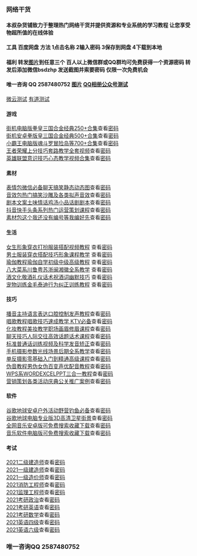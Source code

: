 ### 网络干货
#### 本叔杂货铺致力于整理热门网络干货并提供资源和专业系统的学习教程 让您享受物超所值的在线体验
#### 工具  百度网盘  方法 1点击名称 2输入密码 3保存到网盘 4下载到本地
#### 福利  转发[图片](https://picabstract-preview-ftn.weiyun.com/ftn_pic_abs_v3/8be663dbcaac82bcc94f288d500f46568bd83797d03aabe0054a6c0aef608d958bd157910dc400b0ff3d386ef6398b1b?pictype=scale&from=30113&version=3.3.3.3&uin=541062960&fname=%E5%BF%85%E7%9C%8B.jpg&size=750)到任意三个 百人以上微信群或QQ群均可免费获得一个资源密码 转发后添加微信bsdzhp 发送截图并索要密码 仅限一次免费机会 
#### 唯一咨询  QQ 2587480752   [图片](https://share.weiyun.com/m5J3vJNh) [QQ相册](http://m.qpic.cn/psc?/V51LIauo4ZQXql03qh8w0c3ONE1oLIwc/45NBuzDIW489QBoVep5mcd1lUlGRic.Rd54wjQHncRZ5yfamnFG2NLPlKC9yJgiJi50etKHzDY1kdP8TcGXhejKACNl7QCg19ST94GdIrbE!/b&bo=JgQABgAAAAABJyQ!&rf=viewer_4)[公众号测试](https://mmbiz.qpic.cn/mmbiz_png/bg205oRFgibW6KOzobTQ1ZM74OnVzBNe1jHzicCMFzfNqac531xXdL7EqwkwqsPlxeXb2G6fibndBdqH4e2XzxrXA/0?wx_fmt=png)

[微云测试](https://picabstract-preview-ftn.weiyun.com/ftn_pic_abs_v3/63a30d862b6b0c2f9ce67a2893fc3d8f408d232f21d8570271da3029a795817bbf92e8c1a46578be46a10ea94db7137d?pictype=scale&from=30113&version=3.3.3.3&uin=541062960&fname=IMG_2001.JPG&size=750)
[有道测试](https://note.youdao.com/yws/public/resource/5f2e18a427d7251d950d4d02897be7e7/xmlnote/WEBRESOURCE8b2d577d914e648570c687f82a0e0f9f/312)

 
#### 游戏

[街机电脑版拳皇三国合金经典250+合集](https://pan.baidu.com/s/1tIgx0JZzvXaiSkMta2yshA)查看[密码](http://www.goukala.cn/product/6EDD39CCDD69B4DD)  
[街机安卓拳版皇三国合金经典500+合集](https://pan.baidu.com/s/132tQIMkwgxzBqdGL2llhMQ)查看[密码](http://www.goukala.com/product/D80E372FCBF680CE)  
[小霸王电脑版魂斗罗冒险岛等700+合集](https://pan.baidu.com/s/15sJ8YbelQD4uRrqogv6Yeg)查看[密码](http://www.goukala.com/product/861A187566A02C9A)  
[王者荣耀上分技巧套路教学全套视频](https://pan.baidu.com/s/1QkSdNcXS2cyeILHJt_Xm8w)查看[密码](http://www.goukala.cn/product/9394DA06B9A59F37)  
[英雄联盟意识技巧心态教学视频合集](https://pan.baidu.com/s/14yqV5uFWbKr9kp6OAaGMiw)查看[密码](http://www.goukala.cn/product/00380AD6581274CB)  

#### 素材

[表情包微信必备聊天搞笑静态动态图](https://pan.baidu.com/s/16K-bhmNjFuOHifuCQvF6nw)查看[密码](http://www.goukala.cn/product/00380AD6581274CB)  
[音效包热门搞笑沙雕及各类拟声音效](https://pan.baidu.com/s/1Dr_PEjG6nfsLE2eQ6WO_7w)查看[密码](http://www.goukala.cn/product/001E0136EF9D46CC)  
[剧本文案土味情话鸡汤小品话剧剧本](https://pan.baidu.com/s/13AE70iGTZFxokI9OwPaM6Q)查看[密码](http://www.goukala.com/product/25DC07F6A2A65EE3)  
[抖音快手头条系列热门运营策划课程](https://pan.baidu.com/s/1pxSNYtIt8uwP1gErGgHFXQ)查看[密码](http://www.goukala.com/product/76D2A0E3E46EB8BD)  
[素材包这个我还没有编号等我编好先](https://pan.baidu.com/s/1Ky9jQ6O89QcQivywl8wSlg)查看[密码](http://www.goukala.com/product/87014A41F9780D31)  

#### 生活

[女生形象穿衣打扮服装搭配视频教程](https://pan.baidu.com/s/15RV7gJoIYK8rk9ToTDaROQ) 查看[密码](http://www.goukala.com/product/2BFA63CDDCE4427E)   
[男士服装穿衣搭配技巧形象课程教学](https://pan.baidu.com/s/1bBc-oi6x5clwBC9vXakOkw) 查看[密码](http://www.goukala.cn/product/FCBC12C5168007A1)  
[瑜伽教程瑜伽自学初级中级高级教程](https://pan.baidu.com/s/1XHZOYH7VyfNS6t7iCloXDg) 查看[密码](http://www.goukala.cn/product/767D4200DA166104)  
[八大菜系川鲁粤苏浙闽湘徽全系教学](https://pan.baidu.com/s/1TZec3w7oeEyh6XKV7Wm1KA) 查看[密码](http://www.goukala.cn/product/AF726E2846542D03)  
[酒文化敬酒礼仪话术祝酒词幽默技巧](https://pan.baidu.com/s/1quF0UMfcvgK4T8QJEvW7pA) 查看[密码](http://www.goukala.com/product/73250D9D4F729170)  
[宠物训练金毛泰迪行为纠正训练教程](https://pan.baidu.com/s/1Y6-IFrdQLCdmvuPjPoAX_A) 查看[密码](http://www.goukala.cn/product/4BAAD3363DB1D6D8)  

#### 技巧

[播音主持语言表达口腔控制发声教程](https://pan.baidu.com/s/1EsAtURhFO3Tx8BwUA-bjJw)查看[密码](http://www.goukala.cn/product/D0731A40E1DB155C)  
[唱歌教程唱歌技巧速成教学 KTV必备](https://pan.baidu.com/s/1j35b6inuCl4wyYcZeD9fvg)查看[密码](http://www.goukala.cn/product/47321CDC6FD1A7D4)  
[化妆教程美妆教学职场画眉修眉课程](https://pan.baidu.com/s/1La8LNd-_-g9yxRak4w9Qlg)查看[密码](http://www.goukala.com/product/D2A9C7439AF0CB90)  
[聊天技巧人际交往高效话题话术课程](https://pan.baidu.com/s/1edPHViF_81GLEcrE0ebJow)查看[密码](http://www.goukala.cn/product/5C43A84D0F008506)   
[标准普通话训练视频及科学发音矫正](https://pan.baidu.com/s/1oGVeNouxGBUrIzGcbenjvw)查看[密码](http://www.goukala.cn/product/6EDD39CCDD69B4DD)  
[手机摄影参数光线场景后期全系教学](https://pan.baidu.com/s/1v6jysDLcNaJYSizNCMMCeg)查看[密码](http://www.goukala.com/product/D80E372FCBF680CE)  
[单反摄影零基础入门到精通高级课程](https://pan.baidu.com/s/108DNlbcltkQPL3HiH2JVfQ)查看[密码](http://www.goukala.com/product/861A187566A02C9A)  
[伪音教程男伪女伪百变声优配音教程](https://pan.baidu.com/s/1-Swv3kJY057TxwGyjLYh3g)查看[密码](http://www.goukala.cn/product/9394DA06B9A59F37)     
[WPS系WORDEXCELPPT三合一教程](https://pan.baidu.com/s/1TGrhr2MrAIqvlwa0athtLw)查看[密码](http://www.goukala.cn/product/00380AD6581274CB)  
[营销策划各类活动庆典公关推广案例](https://pan.baidu.com/s/1lOBzIxz_-ei9k63k_ly7fw)查看[密码](http://www.goukala.cn/product/00380AD6581274CB)  

#### 软件

[谷歌地球安卓户外活动野营钓鱼必备](https://pan.baidu.com/s/16ZpHZMaPhJwU1LU5y92pzg)查看[密码](http://www.goukala.cn/product/001E0136EF9D46CC)  
[谷歌地球电脑专业版3D高清卫星街景](https://pan.baidu.com/s/1015EuEqkUuv_YKBCRBEKzA)查看[密码](http://www.goukala.com/product/25DC07F6A2A65EE3)  
[全网音乐安卓版可免费搜索收藏下载](https://pan.baidu.com/s/1wnaJAsEOmtWA7lyi7S3u_g)查看[密码](http://www.goukala.com/product/76D2A0E3E46EB8BD)  
[音乐软件电脑版可免费搜索收藏下载](https://pan.baidu.com/s/1-wxmfwfVmVyvE9W_KAPpEQ)查看[密码](http://www.goukala.com/product/87014A41F9780D31)     

#### 考试

[2021二级建造师](https://pan.baidu.com/s/1xtsFOgIJ6MXnSU6RuYA_2w)查看[密码](http://www.goukala.net/product/2256DB37C4F90995)  
[2021一级建造师](https://pan.baidu.com/s/1TG8JYHCrcJ8dmJUAD_b75g)查看[密码](http://www.goukala.cn/product/E423AE7CE1EA826F)  
[2021一级造价师](https://pan.baidu.com/s/1y2N4L5O2erkKV_oVKvmeyg)查看[密码](http://www.goukala.net/product/CDF5D0DC956DA690)  
[2021消防工程师](https://pan.baidu.com/s/1JDOlgQ5tmmPlUs704lRUFw)查看[密码](http://www.goukala.cn/product/E5A36D3702F35361)  
[2021监理工程师](https://pan.baidu.com/s/18KpXgfvOuzSzR2PX8vDOgQ)查看[密码](http://www.goukala.net/product/91674576A547347E)  
[2021考研政治](https://pan.baidu.com/s/1HbS6dLBnVAJgfevwFAuZsQ)查看[密码](http://www.goukala.com/product/2DAA4E0C6684B0F5)  
[2021考研英语](https://pan.baidu.com/s/1ad6MYS8vCc7rvH28HIcHpg)查看[密码](http://www.goukala.com/product/7C1651A395E34605)  
[2021考研数学](https://pan.baidu.com/s/1CdopwSEsW6pSHCwhOBbkzA)查看[密码](http://www.goukala.com/product/75B758807385A3D5)  
[2021英语四级](https://pan.baidu.com/s/1cqvKKhwYI8UzrYjqqMejlQ)查看[密码](http://www.goukala.com/product/756F982B3B2B1935)  
[2021英语六级](https://pan.baidu.com/s/1hOcU2GYyYq1HZgBG_OYfmw)查看[密码](http://www.goukala.com/product/FC4B8333AC5F6D04)  


 
###  唯一咨询QQ 2587480752
